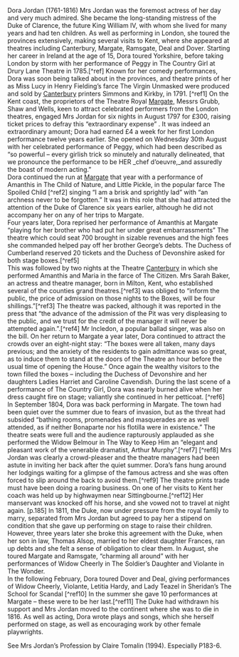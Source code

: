 Dora Jordan (1761-1816)
Mrs Jordan was the foremost actress of her day and very much admired. She became the long-standing mistress of the Duke of Clarence, the future King William IV, with whom she lived for many years and had ten children. As well as performing in London, she toured the provinces extensively, making several visits to Kent, where she appeared at theatres including Canterbury, Margate, Ramsgate, Deal and Dover.
Starting her career in Ireland at the age of 15, Dora toured Yorkshire, before taking London by storm with her performance of Peggy in The Country Girl at Drury Lane Theatre in 1785.[^ref] Known for her comedy performances, Dora was soon being talked about in the provinces, and theatre prints of her as Miss Lucy in Henry Fielding’s farce The Virgin Unmasked were produced and sold by [Canterbury](/19c/19c-canterbury) printers Simmons and Kirkby, in 1791. [^ref1] 
On the Kent coast, the proprietors of the Theatre Royal [Margate,](/19c/19c-margate) Messrs Grubb, Shaw and Wells, keen to attract celebrated performers from the London theatres, engaged Mrs Jordan for six nights in August 1797 for £300, raising ticket prices to defray this “extraordinary expense” . It was indeed an extraordinary amount; Dora had earned £4 a week for her first London performance twelve years earlier. She opened on Wednesday 30th August with her celebrated performance of Peggy, which had been described as “so powerful – every girlish trick so minutely and naturally delineated, that we pronounce the performance to be HER _chef d’oeuvre,_and assuredly the boast of modern acting.”    
Dora continued the run at [Margate](/19c/19c-margate) that year with a performance of Amanthis in The Child of Nature, and Little Pickle, in the popular farce The Spoiled Child [^ref2] singing “I am a brisk and sprightly lad” with “an archness never to be forgotten.”  It was in this role that she had attracted the attention of the Duke of Clarence six years earlier, although he did not accompany her on any of her trips to Margate.  
Four years later, Dora reprised her performance of Amanthis at Margate “playing for her brother who had put her under great embarrassments”  The theatre which could seat 700 brought in sizable revenues and the high fees she commanded helped pay off her brother George’s debts.   The Duchess of Cumberland reserved 20 tickets and the Duchess of Devonshire asked for both stage boxes.[^ref5]  
This was followed by two nights at the Theatre [Canterbury](/19c/19c-canterbury) in which she performed Amanthis and Maria in the farce of The Citizen. Mrs Sarah Baker, an actress and theatre manager, born in Milton, Kent, who established several of the counties grand theatres.[^ref3] was obliged to “inform the public, the price of admission on those nights to the Boxes, will be four shillings.”[^ref3] The  theatre was packed, although it was reported in the press that “the advance of the admission of the Pit was very displeasing to the public, and we trust for the credit of the manager it will never be attempted again.”.[^ref4] Mr Incledon, a popular ballad singer, was also on the bill.
On her return to Margate a year later, Dora continued to attract the crowds over an eight-night stay: “The boxes were all taken, many days previous; and the anxiety of the residents to gain admittance was so great, as to induce them to stand at the doors of the Theatre an hour before the usual time of opening the House.”  Once again the wealthy visitors to the town filled the boxes – including the Duchess of Devonshire and her daughters Ladies Harriet and Caroline Cavendish. During the last scene of a performance of The Country Girl, Dora was nearly burned alive when her dress caught fire on stage; valiantly she continued in her petticoat. [^ref6] 
In September 1804, Dora was back performing in Margate. The town had been quiet over the summer due to fears of invasion, but as the threat had subsided “bathing rooms, promenades and masquerades are as well attended, as if neither Bonaparte nor his flotilla were in existence.” The theatre seats were full and the audience rapturously applauded as she performed the Widow Belmour in The Way to Keep Him an “elegant and pleasant work of the venerable dramatist, Arthur Murphy”.[^ref7] [^ref8] Mrs Jordan was clearly a crowd-pleaser and the theatre managers had been astute in inviting her back after the quiet summer. Dora’s fans hung around her lodgings waiting for a glimpse of the famous actress and she was often forced to slip around the back to avoid them.[^ref9] The theatre prints trade must have been doing a roaring business.
On one of her visits to Kent her coach was held up by highwaymen near Sittingbourne.[^ref12] Her manservant was knocked off his horse, and she vowed not to travel at night again. [p.185]
In 1811, the Duke, now under pressure from the royal family to marry, separated from Mrs Jordan but agreed to pay her a stipend on condition that she gave up performing on stage to raise their children. However, three years later she broke this agreement with the Duke, when her son in law, Thomas Alsop, married to her eldest daughter Frances, ran up debts and she felt a sense of obligation to clear them. In August, she toured Margate and Ramsgate, “charming all around” with her performances of Widow Cheerly in The Soldier’s Daughter and Violante in The Wonder.   
In the following February, Dora toured Dover and Deal, giving performances of Widow Cheerly, Violante, Letitia Hardy, and Lady Teazel in Sheridan’s The School for Scandal [^ref10] In the summer she gave 10 performances at Margate – these were to be her last.[^ref11] The Duke had  withdrawn his support and Mrs Jordan moved to the continent where she was to die in 1816.
As well as acting, Dora wrote plays and songs, which she herself performed on stage, as well as encouraging work by other female playwrights.


See Mrs Jordan’s Profession by Claire Tomalin (1994). Especially P183-6.
